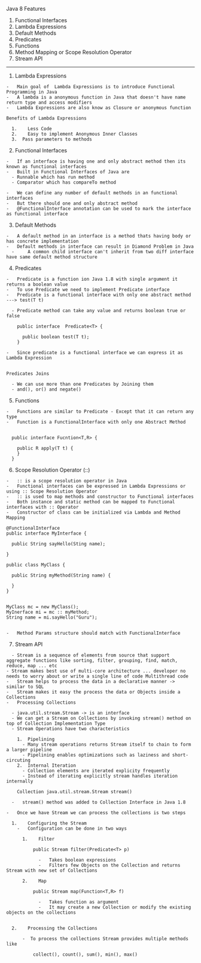 
Java 8 Features

1. 	Functional Interfaces
2.	Lambda Expressions
3.	Default Methods
4.	Predicates
5.	Functions 
6.	Method Mapping or Scope Resolution Operator
7. 	Stream API
--------------------------

  1. 	Lambda Expressions

    -	Main goal of  Lambda Expressions is to introduce Functional Programming in Java
    -	A lambda is a anonymous function in Java that doesn't have name return type and access modifiers
    -	Lambda Expressions are also know as Closure or anonymous function

    Benefits of Lambda Expressions

      1.	Less Code
      2.	Easy to implement Anonymous Inner Classes
      3.  Pass parameters to methods 


  2.	Functional Interfaces

    -	If an interface is having one and only abstract method then its known as functional interfaces
    -	Built in Functional Interfaces of Java are 
      -	Runnable which has run method
      -	Comparator which has compareTo method

    - 	We can define any number of default methods in an functional interfaces
    -	But there should one and only abstract method
    -	@FunctionalInterface annotation can be used to mark the interface as functional interface

  3.	Default Methods

    -	A default method in an interface is a method thats having body or has concrete implementation
    -	Default methods in interface can result in Diamond Problem in Java
      - 	A common child interface can't inherit from two diff interface have same default method structure

  4. 	Predicates

    -	Predicate is a function ion Java 1.8 with single argument it returns a boolean value
    -	To use Predicate we need to implement Predicate interface 
    -	Predicate is a functional interface with only one abstract method ---> test(T t)

      -	Predicate method can take any value and returns boolean true or false

        public interface  Predicate<T> {

          public boolean test(T t);
        }

    -	Since predicate is a functional interface we can express it as Lambda Expression


    Predicates Joins

      -	We can use more than one Predicates by Joining them
      -	and(), or() and negate()


  5.	Functions

    -	Functions are similar to Predicate - Except that it can return any type 
    -	Function is a FunctionalInterface with only one Abstract Method


      public interface Fucntion<T,R> {

        public R apply(T t) {
        }
      }

  6.	Scope Resolution Operator (::)

    -	:: is a scope resolution operator in Java
    -	Functional interfaces can be expressed in Lambda Expressions or using :: Scope Resolution Operator
    -	:: is used to map methods and constructor to Functional interfaces
    -	Both instance and static method can be mapped to Functional interfaces with :: Operator
    - 	Constructor of class can be initialized via Lambda and Method Mapping

    @FunctionalInterface
    public interface MyInterface {

      public String sayHello(Sting name);

    }

    public class MyClass {

      public String myMethod(String name) {

      }
    }


    MyClass mc = new MyClass();
    MyInerface mi = mc :: myMethod;
    String name = mi.sayHello("Guru");


    -	Method Params structure should match with FunctionalInterface




  7. 	Stream API
  
  
      - Stream is a sequence of elements from source that support aggregate functions like sorting, filter, grouping, find, match, reduce, map ... etc
    - Stream makes best use of multi-core architecture ... developer no needs to worry about or write a single line of code Multithread code
    -	Stream helps to process the data in a declarative manner -> similar to SQL 
    -	Stream makes it easy the process the data or Objects inside a Collections
    -	Processing Collections

      -	java.util.stream.Stream -> is an interface
      -	We can get a Stream on Collections by invoking stream() method on top of Collection Implementation Type
      - Stream Operations have two characteristics
      
        1.  Pipelining 
          - Many stream operations returns Stream itself to chain to form a larger pipeline
          - Pipelining enables optimizations such as laziness and short-circuting
        2.  Internal Iteration
          - Collection elements are iterated explicity frequently
          - Instead of iterating explicitly stream handles iteration internally 

        Collection java.util.stream.Stream stream() 

      -   stream() method was added to Collection Interface in Java 1.8

    -	Once we have Stream we can process the collections is two steps

      1.	Configuring the Stream
        -	Configuration can be done in two ways 

          1.	Filter

              public Stream filter(Predicate<T> p)

                -	Takes boolean expressions
                -	Filters few Objects on the Collection and returns Stream with new set of Collections

          2.	Map

              public Stream map(Function<T,R> f)

                -	Takes function as argument
                -	It may create a new Collection or modify the existing objects on the collections


      2.	Processing the Collections

          -	 To process the collections Stream provides multiple methods like 

              collect(), count(), sum(), min(), max()
